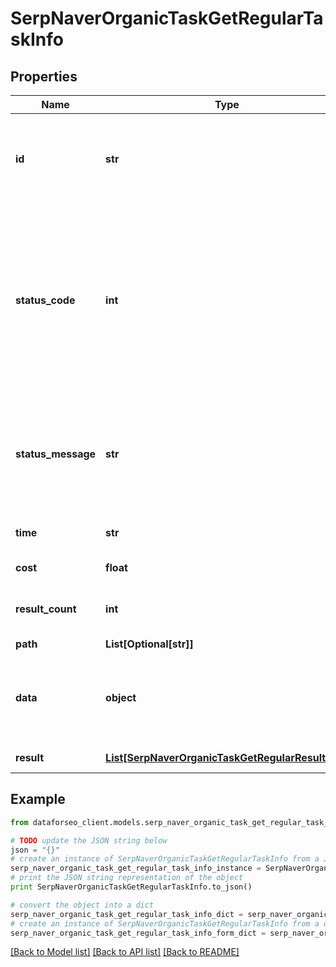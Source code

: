 # SerpNaverOrganicTaskGetRegularTaskInfo


## Properties

Name | Type | Description | Notes
------------ | ------------- | ------------- | -------------
**id** | **str** | task identifier unique task identifier in our system in the UUID format | [optional] 
**status_code** | **int** | status code of the task generated by DataForSEO, can be within the following range: 10000-60000 you can find the full list of the response codes here | [optional] 
**status_message** | **str** | informational message of the task you can find the full list of general informational messages here | [optional] 
**time** | **str** | execution time, seconds | [optional] 
**cost** | **float** | total tasks cost, USD | [optional] 
**result_count** | **int** | number of elements in the result array | [optional] 
**path** | **List[Optional[str]]** | URL path | [optional] 
**data** | **object** | contains the same parameters that you specified in the POST request | [optional] 
**result** | [**List[SerpNaverOrganicTaskGetRegularResultInfo]**](SerpNaverOrganicTaskGetRegularResultInfo.md) | array of results | [optional] 

## Example

```python
from dataforseo_client.models.serp_naver_organic_task_get_regular_task_info import SerpNaverOrganicTaskGetRegularTaskInfo

# TODO update the JSON string below
json = "{}"
# create an instance of SerpNaverOrganicTaskGetRegularTaskInfo from a JSON string
serp_naver_organic_task_get_regular_task_info_instance = SerpNaverOrganicTaskGetRegularTaskInfo.from_json(json)
# print the JSON string representation of the object
print SerpNaverOrganicTaskGetRegularTaskInfo.to_json()

# convert the object into a dict
serp_naver_organic_task_get_regular_task_info_dict = serp_naver_organic_task_get_regular_task_info_instance.to_dict()
# create an instance of SerpNaverOrganicTaskGetRegularTaskInfo from a dict
serp_naver_organic_task_get_regular_task_info_form_dict = serp_naver_organic_task_get_regular_task_info.from_dict(serp_naver_organic_task_get_regular_task_info_dict)
```
[[Back to Model list]](../README.md#documentation-for-models) [[Back to API list]](../README.md#documentation-for-api-endpoints) [[Back to README]](../README.md)


